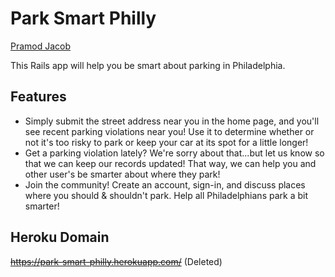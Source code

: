 # Park Smart Philly

[Pramod Jacob](https://github.com/domarp-j)

This Rails app will help you be smart about parking in Philadelphia.

## Features

* Simply submit the street address near you in the home page, and you'll see
recent parking violations near you! Use it to determine whether or not it's too
risky to park or keep your car at its spot for a little longer!
* Get a parking violation lately? We're sorry about that...but let us know
so that we can keep our records updated! That way, we can help you and other
user's be smarter about where they park!
* Join the community! Create an account, sign-in, and discuss places where you
should & shouldn't park. Help all Philadelphians park a bit smarter!

## Heroku Domain

~~https://park-smart-philly.herokuapp.com/~~ (Deleted)
